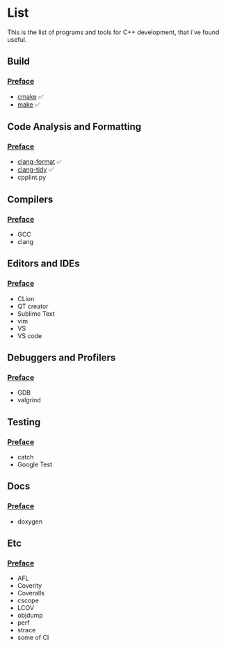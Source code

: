 # List
This is the list of programs and tools for C++ development, 
that i've found useful.

## Build

### [Preface](build/README.md)

- [cmake](build/CMake.md) :white_check_mark:
- [make](build/make.md) :white_check_mark:

## Code Analysis and Formatting

### [Preface](code-analysis/README.md)

- [clang-format](code-analysis/clang-format.md) :white_check_mark:
- [clang-tidy](code-analysis/clang-tidy.md) :white_check_mark:
- cpplint.py

## Compilers

### [Preface](compilers/README.md)

- GCC
- clang

## Editors and IDEs

### [Preface](editors-and-ides/README.md)

- CLion
- QT creator
- Sublime Text
- vim
- VS
- VS code

## Debuggers and Profilers

### [Preface](debug/README.md)

- GDB
- valgrind

## Testing

### [Preface](testing/README.md)

- catch
- Google Test

## Docs

### [Preface](docs/README.md)

- doxygen 

## Etc

### [Preface](etc/README.md)

- AFL
- Coverity
- Coveralls
- cscope
- LCOV
- objdump
- perf
- strace
- some of CI
